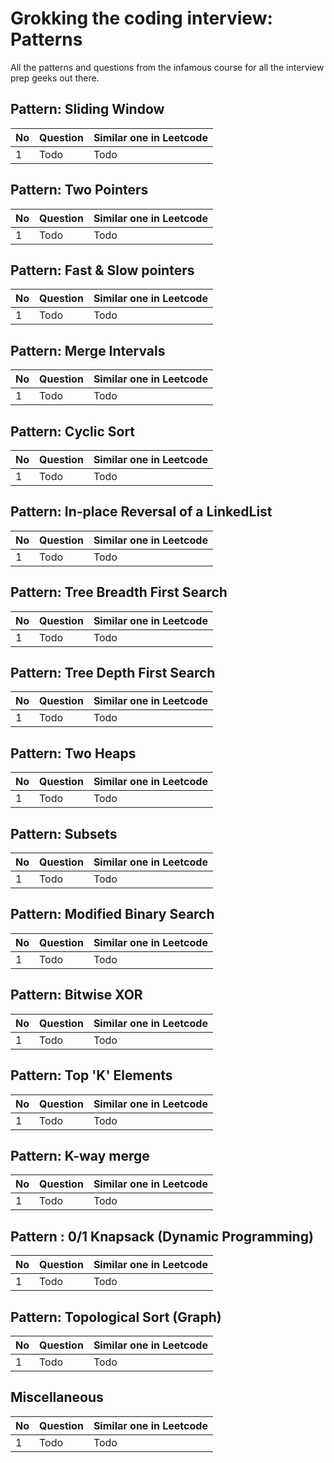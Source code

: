 # Grokking the coding interview: Patterns

All the patterns and questions from the infamous course for all the interview prep geeks out there.


## Pattern: Sliding Window

| No     | Question      | Similar one in Leetcode     |
| ------------- | ------------- | -------- |
| 1          | Todo         | Todo  |

## Pattern: Two Pointers

| No     | Question      | Similar one in Leetcode     |
| ------------- | ------------- | -------- |
| 1          | Todo         | Todo  |

## Pattern: Fast & Slow pointers

| No     | Question      | Similar one in Leetcode     |
| ------------- | ------------- | -------- |
| 1          | Todo         | Todo  |

## Pattern: Merge Intervals

| No     | Question      | Similar one in Leetcode     |
| ------------- | ------------- | -------- |
| 1          | Todo         | Todo  |

## Pattern: Cyclic Sort

| No     | Question      | Similar one in Leetcode     |
| ------------- | ------------- | -------- |
| 1          | Todo         | Todo  |

## Pattern: In-place Reversal of a LinkedList

| No     | Question      | Similar one in Leetcode     |
| ------------- | ------------- | -------- |
| 1          | Todo         | Todo  |

## Pattern: Tree Breadth First Search

| No     | Question      | Similar one in Leetcode     |
| ------------- | ------------- | -------- |
| 1          | Todo         | Todo  |

## Pattern: Tree Depth First Search

| No     | Question      | Similar one in Leetcode     |
| ------------- | ------------- | -------- |
| 1          | Todo         | Todo  |

## Pattern: Two Heaps

| No     | Question      | Similar one in Leetcode     |
| ------------- | ------------- | -------- |
| 1          | Todo         | Todo  |

## Pattern: Subsets

| No     | Question      | Similar one in Leetcode     |
| ------------- | ------------- | -------- |
| 1          | Todo         | Todo  |

## Pattern: Modified Binary Search

| No     | Question      | Similar one in Leetcode     |
| ------------- | ------------- | -------- |
| 1          | Todo         | Todo  |

## Pattern: Bitwise XOR

| No     | Question      | Similar one in Leetcode     |
| ------------- | ------------- | -------- |
| 1          | Todo         | Todo  |

## Pattern: Top 'K' Elements

| No     | Question      | Similar one in Leetcode     |
| ------------- | ------------- | -------- |
| 1          | Todo         | Todo  |

## Pattern: K-way merge

| No     | Question      | Similar one in Leetcode     |
| ------------- | ------------- | -------- |
| 1          | Todo         | Todo  |

## Pattern : 0/1 Knapsack (Dynamic Programming)

| No     | Question      | Similar one in Leetcode     |
| ------------- | ------------- | -------- |
| 1          | Todo         | Todo  |

## Pattern: Topological Sort (Graph)

| No     | Question      | Similar one in Leetcode     |
| ------------- | ------------- | -------- |
| 1          | Todo         | Todo  |

## Miscellaneous

| No     | Question      | Similar one in Leetcode     |
| ------------- | ------------- | -------- |
| 1          | Todo         | Todo  |
